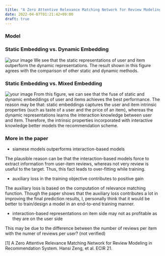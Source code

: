 ```yaml
---
title: "A Zero Attentive Relevance Matching Network for Review Modeling in Recommendation System"
date: 2022-04-07T01:21:42+09:00
draft: true
---
```


### Model 



### Static Embedding vs. Dynamic Embedding

![your image](/images/15.png)
We see that the static representations of user and item outperform the dynamic representations. The result shown in 
this figure agrees with the comparison of other static and dynamic methods. 

### Static Embedding vs. Mixed Embedding

![your image](/images/16.png)
From this figure, we can see that the fuse of static and dynamic embeddings of user 
and items achieves the best performance. The reason may be that: static embeddings captures 
the user and item intrinsic properties (such as taste of a user and the price of an item), whereas
the dynamic representations learns the interaction knowledge between user and item. 
Therefore, the intrinsic properties incorporated with interactive knowledge better
models the recommendation scheme. 

### More in the paper

- siamese models outperforms interaction-based models

The plausible reason can be that the interaction-based models force to extract information from user-item
reviews, whereas not very review is useful to the target. Thus, this fact leads to over-fitting while training. 

- auxiliary loss in the training objective contributes to positive gain

The auxiliary loss is based on the computation of relevance matching function. Though the paper shows that the 
auxiliary loss contributes a lot in improving the final prediction results, I, personally think that
it would be better to train/design a model in an end-to-end training manner. 

- interaction-based representations on item side may not as profitable as they are on the user side

This may be due to the difference between the number of reviews per item with the numer of reviews per user? (not verified)

[1] A Zero Attentive Relevance Matching Network for Review Modeling in Recommendation System. Hansi Zeng, et al. ECIR 21.